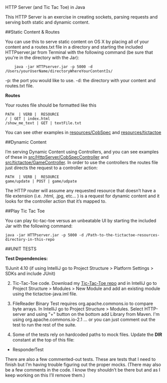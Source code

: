 HTTP Server (and Tic Tac Toe) in Java

This HTTP Server is an exercise in creating sockets, parsing requests and serving both static and dynamic content.

##Static Content & Routes

You can use this to serve static content on OS X by placing all of your content and a routes.txt file in a directory and starting the included HTTPserver.jar from Terminal with the following command (be sure that you're in the directory with the Jar):

        java -jar HTTPserver.jar -p 5000 -d /Users/yourUserName/directoryWhereYourContentIs/

-p: the port you would like to use. 
-d: the directory with your content and routes.txt file.

**Routes**

Your routes file should be formatted like this

	PATH  | VERB |  RESOURCE
	/ | GET | index.html
	/show_me_text | GET | textFile.txt

You can see other examples in [resources/CobSpec](https://github.com/mikeebert/http-server/tree/master/resources/CobSpec) and [resources/tictactoe](https://github.com/mikeebert/http-server/tree/master/resources/tictactoe)

##Dynamic Content

I’m serving Dynamic Content using Controllers, and you can see examples of these in [src/HttpServer/CobSpecController](https://github.com/mikeebert/http-server/blob/master/src/HttpServer/CobSpecController.java) and [src/tictactoe/GameController](https://github.com/mikeebert/http-server/blob/master/src/tictactoe/GameController.java). 
In order to use the controllers the routes file just directs the request to a controller action:

	PATH  | VERB |  RESOURCE
	game/update | POST | game/udpate
	
The HTTP router will assume any requested resource that doesn’t have a file extension (i.e. .html, .jpg, etc... ) is a request for dynamic content and it looks for the controller action that it’s mapped to.

##Play Tic Tac Toe

You can play tic-tac-toe versus an unbeatable UI by starting the included Jar with the following command:

	java -jar HTTPserver.jar -p 5000 -d /Path-to-the-tictactoe-resources-directory-in-this-repo
	
##UNIT TESTS

**Test Dependencies:**

1)Junit 4.10 (if using IntelliJ go to Project Structure > Platform Settings > SDKs and include JUnit)

2) Tic-Tac-Toe code. Download my [Tic-Tac-Toe repo](https://github.com/mikeebert/tictactoe-java) and in IntelliJ go to Project Structure > Modules > New Module and add an existing module using the tictactoe-java.iml file.

3) FileReader Binary Test requires org.apache.commons.io to compare byte arrays. In IntelliJ go to Project Structure > Modules. Select HTTP-server and using "+" button on the bottom add Library from Maven. I'm using org.apache.commons.io-2.1 ... or you can just comment out the test to run the rest of the suite.

4) Some of the tests rely on hardcoded paths to mock files. Update the **DIR** constant at the top of this file:
- ResponderTest

There are also a few commented-out tests. These are tests that I need to finish but I’m having trouble figuring out the proper mocks. (There may also be a few comments in the code. I know they shouldn’t be there but and as I keep working on this I’ll remove them.)
